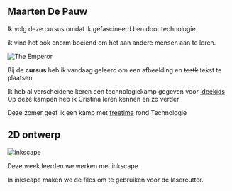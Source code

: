 ## Maarten De Pauw
Ik volg deze cursus omdat ik gefascineerd ben door technologie

ik vind het ook enorm boeiend om het aan andere mensen aan te leren.

![The Emperor](https://raw.githubusercontent.com/Maarzor/MaartenDePauw/master/400px-Lord_of_Mankind.jpg)

Bij de **cursus** heb ik vandaag geleerd om een afbeelding en ~~testk~~ tekst te plaatsen

Ik heb al verscheidene keren een technologiekamp gegeven voor [ideekids](http://ideekids.be)
Op deze kampen heb ik Cristina leren kennen en zo verder 

Deze zomer geef ik een kamp met [freetime](http://freetime.be) rond Technologie



## 2D ontwerp

![inkscape](https://raw.githubusercontent.com/Maarzor/MaartenDePauw/master/inkscape.png)


Deze week leerden we werken met inkscape. 

In inkscape maken we de files om te gebruiken voor de lasercutter. 




